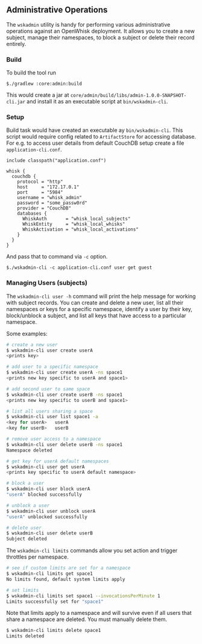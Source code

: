 <!--
#
# Licensed to the Apache Software Foundation (ASF) under one or more
# contributor license agreements.  See the NOTICE file distributed with
# this work for additional information regarding copyright ownership.
# The ASF licenses this file to You under the Apache License, Version 2.0
# (the "License"); you may not use this file except in compliance with
# the License.  You may obtain a copy of the License at
#
#     http://www.apache.org/licenses/LICENSE-2.0
#
# Unless required by applicable law or agreed to in writing, software
# distributed under the License is distributed on an "AS IS" BASIS,
# WITHOUT WARRANTIES OR CONDITIONS OF ANY KIND, either express or implied.
# See the License for the specific language governing permissions and
# limitations under the License.
#
-->

## Administrative Operations

The `wskadmin` utility is handy for performing various administrative operations against an OpenWhisk deployment.
It allows you to create a new subject, manage their namespaces, to block a subject or delete their record entirely.

### Build 

To build the tool run

    $./gradlew :core:admin:build
    
This would create a jar at `core/admin/build/libs/admin-1.0.0-SNAPSHOT-cli.jar` and install it as an executable script at
`bin/wskadmin-cli`.

### Setup

Build task would have created an executable ay `bin/wskadmin-cli`. This script would require config related to `ArtifactStore`
for accessing database. For e.g. to access user details from default CouchDB setup create a file `application-cli.conf`.

    include classpath("application.conf")
    
    whisk {
      couchdb {
        protocol = "http"
        host     = "172.17.0.1"
        port     = "5984"
        username = "whisk_admin"
        password = "some_passw0rd"
        provider = "CouchDB"
        databases {
          WhiskAuth       = "whisk_local_subjects"
          WhiskEntity     = "whisk_local_whisks"
          WhiskActivation = "whisk_local_activations"
        }
      }
    }
    
And pass that to command via `-c` option.

    $./wskadmin-cli -c application-cli.conf user get guest
    

### Managing Users (subjects)

The `wskadmin-cli user -h` command will print the help message for working with subject records. You can create and delete a 
new user, list all their namespaces or keys for a specific namespace, identify a user by their key, block/unblock a subject, 
and list all keys that have access to a particular namespace.

Some examples:
```bash
# create a new user
$ wskadmin-cli user create userA
<prints key>

# add user to a specific namespace
$ wskadmin-cli user create userA -ns space1
<prints new key specific to userA and space1>

# add second user to same space
$ wskadmin-cli user create userB -ns space1
<prints new key specific to userB and space1>

# list all users sharing a space
$ wskadmin-cli user list space1 -a
<key for userA>   userA
<key for userB>   userB

# remove user access to a namespace
$ wskadmin-cli user delete userB -ns space1
Namespace deleted

# get key for userA default namespaces
$ wskadmin-cli user get userA
<prints key specific to userA default namespace>

# block a user
$ wskadmin-cli user block userA
"userA" blocked successfully

# unblock a user
$ wskadmin-cli user unblock userA
"userA" unblocked successfully

# delete user
$ wskadmin-cli user delete userB
Subject deleted
```

The `wskadmin-cli limits` commands allow you set action and trigger throttles per namespace.

```bash
# see if custom limits are set for a namespace
$ wskadmin-cli limits get space1
No limits found, default system limits apply

# set limits
$ wskadmin-cli limits set space1 --invocationsPerMinute 1
Limits successfully set for "space1"
```

Note that limits apply to a namespace and will survive even if all users that share a namespace are deleted. You must manually delete them.
```bash
$ wskadmin-cli limits delete space1
Limits deleted
```
